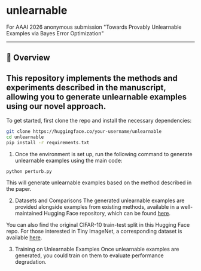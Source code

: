 # unlearnable
For AAAI 2026 anonymous submission "Towards Provably Unlearnable Examples via Bayes Error Optimization"


---

## 📜 Overview

This repository implements the methods and experiments described in the manuscript, allowing you to generate unlearnable examples using our novel approach.
---

To get started, first clone the repo and install the necessary dependencies:

```bash
git clone https://huggingface.co/your-username/unlearnable
cd unlearnable
pip install -r requirements.txt
```

1. Once the environment is set up, run the following command to generate unlearnable examples using the main code:

```
python perturb.py
```

This will generate unlearnable examples based on the method described in the paper.

2. Datasets and Comparisons
The generated unlearnable examples are provided alongside examples from existing methods, available in a well-maintained Hugging Face repository, which can be found [here](https://huggingface.co/datasets/soumission-anonyme/unlearnable/tree/main).

You can also find the original CIFAR-10 train-test split in this Hugging Face repo. For those interested in Tiny ImageNet, a corresponding dataset is available [here](https://huggingface.co/datasets/zh-plus/tiny-imagenet).

3. Training on Unlearnable Examples
Once unlearnable examples are generated, you could train on them to evaluate performance degradation.



